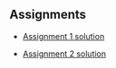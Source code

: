 ## Assignments

* [Assignment 1 solution](./Assign1_feature_engineering_selection_exercises_updated.ipynb)

* [Assignment 2 solution](./Assign2_Supervised_learning.ipynb)


